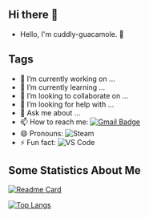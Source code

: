 ## Hi there 👋

- Hello, I'm cuddly-guacamole. 👋


## Tags

- 🔭 I’m currently working on …
- 🌱 I’m currently learning …
- 👯 I’m looking to collaborate on …
- 🤔 I’m looking for help with …
- 💬 Ask me about …
- 📫 How to reach me: [![Gmail Badge](https://img.shields.io/badge/-Gmail-c14438?style=flat-square&logo=Gmail&logoColor=white&link=mailto:cuddly2866@gmail.com)](mailto:cuddly2866@gmail.com)
- 😄 Pronouns: ![Steam](https://img.shields.io/badge/Steam-171a21?style=flat-square&logo=steam&logoColor=ffffff)
- ⚡ Fun fact: ![VS Code](http://img.shields.io/badge/-VS%20Code-007ACC?style=flat-square&logo=visual-studio-code&logoColor=ffffff)

## Some Statistics About Me

[![Readme Card](https://github-readme-stats.vercel.app/api?username=cuddly-guacamole&show_icons=true&title_color=ffffff&icon_color=bb2acf&text_color=daf7dc&bg_color=151515)](https://github.com/anuraghazra/github-readme-stats)

[![Top Langs](https://github-readme-stats.vercel.app/api/top-langs/?username=cuddly-guacamole&layout=compact&exclude_repo=sumy7.github.io&title_color=ffffff&icon_color=bb2acf&text_color=daf7dc&bg_color=151515)](https://github.com/anuraghazra/github-readme-stats)
